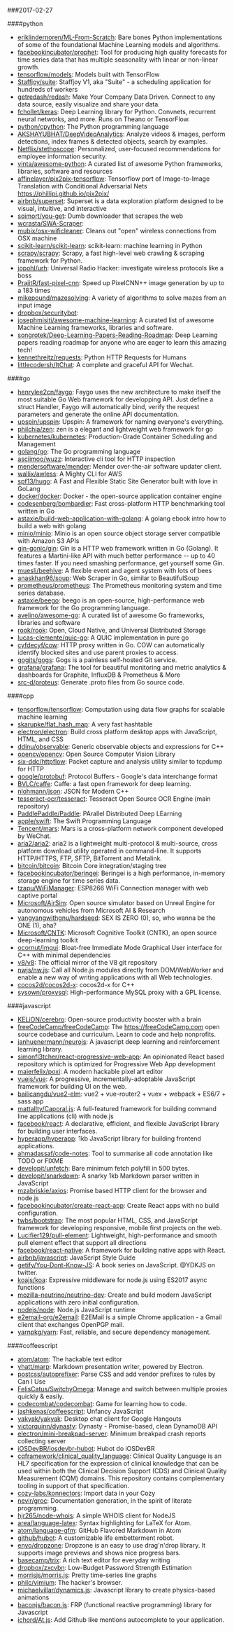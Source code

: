 ###2017-02-27

####python
* [eriklindernoren/ML-From-Scratch](https://github.com/eriklindernoren/ML-From-Scratch): Bare bones Python implementations of some of the foundational Machine Learning models and algorithms.
* [facebookincubator/prophet](https://github.com/facebookincubator/prophet): Tool for producing high quality forecasts for time series data that has multiple seasonality with linear or non-linear growth.
* [tensorflow/models](https://github.com/tensorflow/models): Models built with TensorFlow
* [Staffjoy/suite](https://github.com/Staffjoy/suite): Staffjoy V1, aka "Suite" - a scheduling application for hundreds of workers
* [getredash/redash](https://github.com/getredash/redash): Make Your Company Data Driven. Connect to any data source, easily visualize and share your data.
* [fchollet/keras](https://github.com/fchollet/keras): Deep Learning library for Python. Convnets, recurrent neural networks, and more. Runs on Theano or TensorFlow.
* [python/cpython](https://github.com/python/cpython): The Python programming language
* [AKSHAYUBHAT/DeepVideoAnalytics](https://github.com/AKSHAYUBHAT/DeepVideoAnalytics): Analyze videos & images, perform detections, index frames & detected objects, search by examples.
* [Netflix/stethoscope](https://github.com/Netflix/stethoscope): Personalized, user-focused recommendations for employee information security.
* [vinta/awesome-python](https://github.com/vinta/awesome-python): A curated list of awesome Python frameworks, libraries, software and resources
* [affinelayer/pix2pix-tensorflow](https://github.com/affinelayer/pix2pix-tensorflow): Tensorflow port of Image-to-Image Translation with Conditional Adversarial Nets https://phillipi.github.io/pix2pix/
* [airbnb/superset](https://github.com/airbnb/superset): Superset is a data exploration platform designed to be visual, intuitive, and interactive
* [soimort/you-get](https://github.com/soimort/you-get):  Dumb downloader that scrapes the web
* [wcrasta/SWA-Scraper](https://github.com/wcrasta/SWA-Scraper): 
* [mubix/osx-wificleaner](https://github.com/mubix/osx-wificleaner): Cleans out "open" wireless connections from OSX machine
* [scikit-learn/scikit-learn](https://github.com/scikit-learn/scikit-learn): scikit-learn: machine learning in Python
* [scrapy/scrapy](https://github.com/scrapy/scrapy): Scrapy, a fast high-level web crawling & scraping framework for Python.
* [jopohl/urh](https://github.com/jopohl/urh): Universal Radio Hacker: investigate wireless protocols like a boss
* [PrajitR/fast-pixel-cnn](https://github.com/PrajitR/fast-pixel-cnn): Speed up PixelCNN++ image generation by up to a 183 times
* [mikepound/mazesolving](https://github.com/mikepound/mazesolving): A variety of algorithms to solve mazes from an input image
* [dropbox/securitybot](https://github.com/dropbox/securitybot): 
* [josephmisiti/awesome-machine-learning](https://github.com/josephmisiti/awesome-machine-learning): A curated list of awesome Machine Learning frameworks, libraries and software.
* [songrotek/Deep-Learning-Papers-Reading-Roadmap](https://github.com/songrotek/Deep-Learning-Papers-Reading-Roadmap): Deep Learning papers reading roadmap for anyone who are eager to learn this amazing tech!
* [kennethreitz/requests](https://github.com/kennethreitz/requests): Python HTTP Requests for Humans
* [littlecodersh/ItChat](https://github.com/littlecodersh/ItChat): A complete and graceful API for Wechat. 

####go
* [henrylee2cn/faygo](https://github.com/henrylee2cn/faygo): Faygo uses the new architecture to make itself the most suitable Go Web framework for developping API. Just define a struct Handler, Faygo will automatically bind, verify the request parameters and generate the online API documentation.
* [upspin/upspin](https://github.com/upspin/upspin): Upspin: A framework for naming everyone's everything.
* [philchia/zen](https://github.com/philchia/zen): zen is a elegant and lightweight web framework for go
* [kubernetes/kubernetes](https://github.com/kubernetes/kubernetes): Production-Grade Container Scheduling and Management
* [golang/go](https://github.com/golang/go): The Go programming language
* [asciimoo/wuzz](https://github.com/asciimoo/wuzz): Interactive cli tool for HTTP inspection
* [mendersoftware/mender](https://github.com/mendersoftware/mender): Mender over-the-air software updater client.
* [wallix/awless](https://github.com/wallix/awless): A Mighty CLI for AWS
* [spf13/hugo](https://github.com/spf13/hugo): A Fast and Flexible Static Site Generator built with love in GoLang
* [docker/docker](https://github.com/docker/docker): Docker - the open-source application container engine
* [codesenberg/bombardier](https://github.com/codesenberg/bombardier): Fast cross-platform HTTP benchmarking tool written in Go
* [astaxie/build-web-application-with-golang](https://github.com/astaxie/build-web-application-with-golang): A golang ebook intro how to build a web with golang
* [minio/minio](https://github.com/minio/minio): Minio is an open source object storage server compatible with Amazon S3 APIs
* [gin-gonic/gin](https://github.com/gin-gonic/gin): Gin is a HTTP web framework written in Go (Golang). It features a Martini-like API with much better performance -- up to 40 times faster. If you need smashing performance, get yourself some Gin.
* [muesli/beehive](https://github.com/muesli/beehive): A flexible event and agent system with lots of bees 
* [anaskhan96/soup](https://github.com/anaskhan96/soup): Web Scraper in Go, similar to BeautifulSoup
* [prometheus/prometheus](https://github.com/prometheus/prometheus): The Prometheus monitoring system and time series database.
* [astaxie/beego](https://github.com/astaxie/beego): beego is an open-source, high-performance web framework for the Go programming language.
* [avelino/awesome-go](https://github.com/avelino/awesome-go): A curated list of awesome Go frameworks, libraries and software
* [rook/rook](https://github.com/rook/rook): Open, Cloud Native, and Universal Distributed Storage
* [lucas-clemente/quic-go](https://github.com/lucas-clemente/quic-go): A QUIC implementation in pure go
* [cyfdecyf/cow](https://github.com/cyfdecyf/cow): HTTP proxy written in Go. COW can automatically identify blocked sites and use parent proxies to access.
* [gogits/gogs](https://github.com/gogits/gogs): Gogs is a painless self-hosted Git service.
* [grafana/grafana](https://github.com/grafana/grafana): The tool for beautiful monitoring and metric analytics & dashboards for Graphite, InfluxDB & Prometheus & More
* [src-d/proteus](https://github.com/src-d/proteus): Generate .proto files from Go source code.

####cpp
* [tensorflow/tensorflow](https://github.com/tensorflow/tensorflow): Computation using data flow graphs for scalable machine learning
* [skarupke/flat_hash_map](https://github.com/skarupke/flat_hash_map): A very fast hashtable
* [electron/electron](https://github.com/electron/electron): Build cross platform desktop apps with JavaScript, HTML, and CSS
* [ddinu/observable](https://github.com/ddinu/observable): Generic observable objects and expressions for C++
* [opencv/opencv](https://github.com/opencv/opencv): Open Source Computer Vision Library
* [six-ddc/httpflow](https://github.com/six-ddc/httpflow): Packet capture and analysis utility similar to tcpdump for HTTP
* [google/protobuf](https://github.com/google/protobuf): Protocol Buffers - Google's data interchange format
* [BVLC/caffe](https://github.com/BVLC/caffe): Caffe: a fast open framework for deep learning.
* [nlohmann/json](https://github.com/nlohmann/json): JSON for Modern C++
* [tesseract-ocr/tesseract](https://github.com/tesseract-ocr/tesseract): Tesseract Open Source OCR Engine (main repository)
* [PaddlePaddle/Paddle](https://github.com/PaddlePaddle/Paddle): PArallel Distributed Deep LEarning
* [apple/swift](https://github.com/apple/swift): The Swift Programming Language
* [Tencent/mars](https://github.com/Tencent/mars): Mars is a cross-platform network component developed by WeChat.
* [aria2/aria2](https://github.com/aria2/aria2): aria2 is a lightweight multi-protocol & multi-source, cross platform download utility operated in command-line. It supports HTTP/HTTPS, FTP, SFTP, BitTorrent and Metalink.
* [bitcoin/bitcoin](https://github.com/bitcoin/bitcoin): Bitcoin Core integration/staging tree
* [facebookincubator/beringei](https://github.com/facebookincubator/beringei): Beringei is a high performance, in-memory storage engine for time series data.
* [tzapu/WiFiManager](https://github.com/tzapu/WiFiManager): ESP8266 WiFi Connection manager with web captive portal
* [Microsoft/AirSim](https://github.com/Microsoft/AirSim): Open source simulator based on Unreal Engine for autonomous vehicles from Microsoft AI & Research
* [yangyangwithgnu/hardseed](https://github.com/yangyangwithgnu/hardseed): SEX IS ZERO (0), so, who wanna be the ONE (1), aha?
* [Microsoft/CNTK](https://github.com/Microsoft/CNTK): Microsoft Cognitive Toolkit (CNTK), an open source deep-learning toolkit
* [ocornut/imgui](https://github.com/ocornut/imgui): Bloat-free Immediate Mode Graphical User interface for C++ with minimal dependencies
* [v8/v8](https://github.com/v8/v8): The official mirror of the V8 git repository
* [nwjs/nw.js](https://github.com/nwjs/nw.js): Call all Node.js modules directly from DOM/WebWorker and enable a new way of writing applications with all Web technologies.
* [cocos2d/cocos2d-x](https://github.com/cocos2d/cocos2d-x): cocos2d-x for C++
* [sysown/proxysql](https://github.com/sysown/proxysql): High-performance MySQL proxy with a GPL license.

####javascript
* [KELiON/cerebro](https://github.com/KELiON/cerebro): Open-source productivity booster with a brain
* [freeCodeCamp/freeCodeCamp](https://github.com/freeCodeCamp/freeCodeCamp): The https://freeCodeCamp.com open source codebase and curriculum. Learn to code and help nonprofits.
* [janhuenermann/neurojs](https://github.com/janhuenermann/neurojs): A javascript deep learning and reinforcement learning library.
* [simonfl3tcher/react-progressive-web-app](https://github.com/simonfl3tcher/react-progressive-web-app): An opinionated React based repository which is optimized for Progressive Web App development
* [maierfelix/poxi](https://github.com/maierfelix/poxi): A modern hackable pixel art editor
* [vuejs/vue](https://github.com/vuejs/vue): A progressive, incrementally-adoptable JavaScript framework for building UI on the web.
* [bailicangdu/vue2-elm](https://github.com/bailicangdu/vue2-elm):  vue2 + vue-router2 + vuex + webpack + ES6/7 + sass   app
* [mattallty/Caporal.js](https://github.com/mattallty/Caporal.js): A full-featured framework for building command line applications (cli) with node.js
* [facebook/react](https://github.com/facebook/react): A declarative, efficient, and flexible JavaScript library for building user interfaces.
* [hyperapp/hyperapp](https://github.com/hyperapp/hyperapp): 1kb JavaScript library for building frontend applications.
* [ahmadassaf/code-notes](https://github.com/ahmadassaf/code-notes): Tool to summarise all code annotation like TODO or FIXME
* [developit/unfetch](https://github.com/developit/unfetch):  Bare minimum fetch polyfill in 500 bytes.
* [developit/snarkdown](https://github.com/developit/snarkdown):  A snarky 1kb Markdown parser written in JavaScript
* [mzabriskie/axios](https://github.com/mzabriskie/axios): Promise based HTTP client for the browser and node.js
* [facebookincubator/create-react-app](https://github.com/facebookincubator/create-react-app): Create React apps with no build configuration.
* [twbs/bootstrap](https://github.com/twbs/bootstrap): The most popular HTML, CSS, and JavaScript framework for developing responsive, mobile first projects on the web.
* [Lucifier129/pull-element](https://github.com/Lucifier129/pull-element): Lightweight, high-performance and smooth pull element effect that support all directions
* [facebook/react-native](https://github.com/facebook/react-native): A framework for building native apps with React.
* [airbnb/javascript](https://github.com/airbnb/javascript): JavaScript Style Guide
* [getify/You-Dont-Know-JS](https://github.com/getify/You-Dont-Know-JS): A book series on JavaScript. @YDKJS on twitter.
* [koajs/koa](https://github.com/koajs/koa): Expressive middleware for node.js using ES2017 async functions
* [mozilla-neutrino/neutrino-dev](https://github.com/mozilla-neutrino/neutrino-dev): Create and build modern JavaScript applications with zero initial configuration.
* [nodejs/node](https://github.com/nodejs/node): Node.js JavaScript runtime 
* [e2email-org/e2email](https://github.com/e2email-org/e2email): E2EMail is a simple Chrome application - a Gmail client that exchanges OpenPGP mail.
* [yarnpkg/yarn](https://github.com/yarnpkg/yarn):  Fast, reliable, and secure dependency management.

####coffeescript
* [atom/atom](https://github.com/atom/atom): The hackable text editor
* [yhatt/marp](https://github.com/yhatt/marp): Markdown presentation writer, powered by Electron.
* [postcss/autoprefixer](https://github.com/postcss/autoprefixer): Parse CSS and add vendor prefixes to rules by Can I Use
* [FelisCatus/SwitchyOmega](https://github.com/FelisCatus/SwitchyOmega): Manage and switch between multiple proxies quickly & easily.
* [codecombat/codecombat](https://github.com/codecombat/codecombat): Game for learning how to code.
* [jashkenas/coffeescript](https://github.com/jashkenas/coffeescript): Unfancy JavaScript
* [yakyak/yakyak](https://github.com/yakyak/yakyak): Desktop chat client for Google Hangouts
* [victorquinn/dynasty](https://github.com/victorquinn/dynasty): Dynasty - Promise-based, clean DynamoDB API
* [electron/mini-breakpad-server](https://github.com/electron/mini-breakpad-server): Minimum breakpad crash reports collecting server
* [iOSDevBR/iosdevbr-hubot](https://github.com/iOSDevBR/iosdevbr-hubot): Hubot do iOSDevBR
* [cqframework/clinical_quality_language](https://github.com/cqframework/clinical_quality_language): Clinical Quality Language is an HL7 specification for the expression of clinical knowledge that can be used within both the Clinical Decision Support (CDS) and Clinical Quality Measurement (CQM) domains. This repository contains complementary tooling in support of that specification.
* [cozy-labs/konnectors](https://github.com/cozy-labs/konnectors): Import data in your Cozy
* [nevir/groc](https://github.com/nevir/groc): Documentation generation, in the spirit of literate programming.
* [hjr265/node-whois](https://github.com/hjr265/node-whois): A simple WHOIS client for NodeJS
* [area/language-latex](https://github.com/area/language-latex): Syntax highlighting for LaTeX for Atom.
* [atom/language-gfm](https://github.com/atom/language-gfm): GitHub Flavored Markdown in Atom
* [github/hubot](https://github.com/github/hubot): A customizable life embetterment robot.
* [enyo/dropzone](https://github.com/enyo/dropzone): Dropzone is an easy to use drag'n'drop library. It supports image previews and shows nice progress bars.
* [basecamp/trix](https://github.com/basecamp/trix): A rich text editor for everyday writing
* [dropbox/zxcvbn](https://github.com/dropbox/zxcvbn): Low-Budget Password Strength Estimation
* [morrisjs/morris.js](https://github.com/morrisjs/morris.js): Pretty time-series line graphs
* [philc/vimium](https://github.com/philc/vimium): The hacker's browser.
* [michaelvillar/dynamics.js](https://github.com/michaelvillar/dynamics.js): Javascript library to create physics-based animations
* [baconjs/bacon.js](https://github.com/baconjs/bacon.js): FRP (functional reactive programming) library for Javascript
* [ichord/At.js](https://github.com/ichord/At.js): Add Github like mentions autocomplete to your application.
